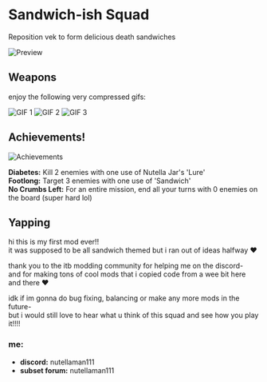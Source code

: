 # Sandwich-ish Squad

Reposition vek to form delicious death sandwiches

![Preview](https://i.imgur.com/l0Dgmfy.png)

## Weapons

enjoy the following very compressed gifs:

![GIF 1](https://i.imgur.com/sW85zBU.gif) ![GIF 2](https://i.imgur.com/u0egV82.gif) ![GIF 3](https://i.imgur.com/gtgDUGE.gif)

## Achievements!

![Achievements](https://i.imgur.com/L964PWC.png)

**Diabetes:** Kill 2 enemies with one use of Nutella Jar's 'Lure'  
**Footlong:** Target 3 enemies with one use of 'Sandwich'  
**No Crumbs Left:** For an entire mission, end all your turns with 0 enemies on the board (super hard lol)

## Yapping

hi this is my first mod ever!!  
it was supposed to be all sandwich themed but i ran out of ideas halfway ♥

thank you to the itb modding community for helping me on the discord-  
and for making tons of cool mods that i copied code from a wee bit here and there ♥

idk if im gonna do bug fixing, balancing or make any more mods in the future-  
but i would still love to hear what u think of this squad and see how you play it!!!!

### me:

- **discord:** nutellaman111
- **subset forum:** nutellaman111
